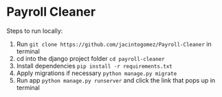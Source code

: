# Payroll Cleaner

Steps to run locally:
1. Run `git clone https://github.com/jacintogomez/Payroll-Cleaner` in terminal
2. cd into the django project folder `cd payroll-cleaner`
3. Install dependencies `pip install -r requirements.txt`
3. Apply migrations if necessary `python manage.py migrate` 
4. Run app `python manage.py runserver` and click the link that pops up in terminal

